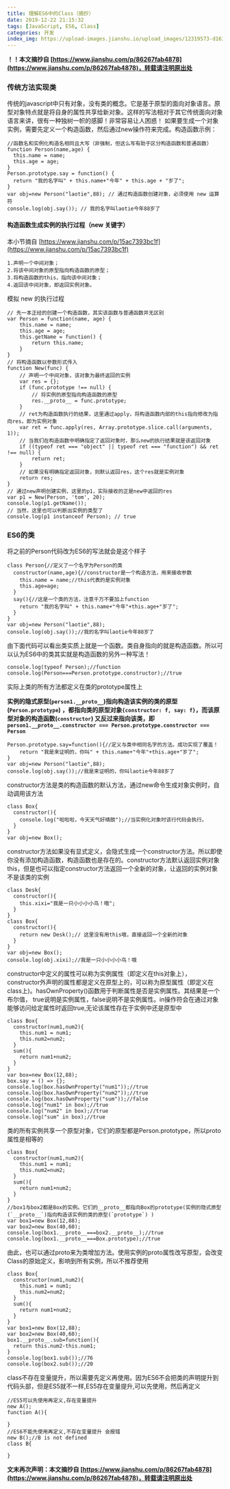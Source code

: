 ```yaml
---
title: 理解ES6中的Class（摘抄）
date: 2019-12-22 21:15:32
tags: [JavaScript, ES6, Class]
categories: 开发
index_img: https://upload-images.jianshu.io/upload_images/12319573-d161e20ae1b8c1d7.png
---
```


**！！本文摘抄自 [https://www.jianshu.com/p/86267fab4878](https://www.jianshu.com/p/86267fab4878)，转载请注明原出处**

### 传统方法实现类
传统的javascript中只有对象，没有类的概念。它是基于原型的面向对象语言。原型对象特点就是将自身的属性共享给新对象。这样的写法相对于其它传统面向对象语言来讲，很有一种独树一帜的感脚！非常容易让人困惑！
如果要生成一个对象实例，需要先定义一个构造函数，然后通过new操作符来完成。构造函数示例：
```
//函数名和实例化构造名相同且大写（非强制，但这么写有助于区分构造函数和普通函数）
function Person(name,age) {
  this.name = name;
  this.age = age;
}
Person.prototype.say = function() {
  return "我的名字叫" + this.name+"今年" + this.age + "岁了";
}
var obj=new Person("laotie",88); // 通过构造函数创建对象，必须使用 new 运算符
console.log(obj.say()); // 我的名字叫laotie今年88岁了
```
#### 构造函数生成实例的执行过程（new 关键字） 
本小节摘自 [https://www.jianshu.com/p/15ac7393bc1f](https://www.jianshu.com/p/15ac7393bc1f)
```
1.声明一个中间对象；
2.将该中间对象的原型指向构造函数的原型；
3.将构造函数的this，指向该中间对象；
4.返回该中间对象，即返回实例对象。
```
模拟 new 的执行过程
```
// 先一本正经的创建一个构造函数，其实该函数与普通函数并无区别
var Person = function(name, age) {
    this.name = name;
    this.age = age;
    this.getName = function() {
        return this.name;
    }
}
// 将构造函数以参数形式传入
function New(func) {
    // 声明一个中间对象，该对象为最终返回的实例
    var res = {};
    if (func.prototype !== null) {
        // 将实例的原型指向构造函数的原型
        res.__proto__ = func.prototype;
    }
    // ret为构造函数执行的结果，这里通过apply，将构造函数内部的this指向修改为指向res，即为实例对象
    var ret = func.apply(res, Array.prototype.slice.call(arguments, 1));
    // 当我们在构造函数中明确指定了返回对象时，那么new的执行结果就是该返回对象
    if ((typeof ret === "object" || typeof ret === "function") && ret !== null) {
        return ret;
    }
    // 如果没有明确指定返回对象，则默认返回res，这个res就是实例对象
    return res;
}
// 通过new声明创建实例，这里的p1，实际接收的正是new中返回的res
var p1 = New(Person, 'tom', 20);
console.log(p1.getName());
// 当然，这里也可以判断出实例的类型了
console.log(p1 instanceof Person); // true
```
### ES6的类
将之前的Person代码改为ES6的写法就会是这个样子
```
class Person{//定义了一个名字为Person的类
  constructor(name,age){//constructor是一个构造方法，用来接收参数
    this.name = name;//this代表的是实例对象
    this.age=age;
  }
  say(){//这是一个类的方法，注意千万不要加上function
    return "我的名字叫" + this.name+"今年"+this.age+"岁了";
  }
}
var obj=new Person("laotie",88);
console.log(obj.say());//我的名字叫laotie今年88岁了
```
由下面代码可以看出类实质上就是一个函数。类自身指向的就是构造函数。所以可以认为ES6中的类其实就是构造函数的另外一种写法！
```
console.log(typeof Person);//function
console.log(Person===Person.prototype.constructor);//true
```
实际上类的所有方法都定义在类的prototype属性上

**实例的隐式原型(`person1.__proto__`)指向构造该实例的类的原型(`Person.prototype`) ，都指向类的原型对象`{constructor: f, say: f}`，而该原型对象的构造函数(`constructor`) 又反过来指向该类，即 `person1.__proto__.constructor === Person.prototype.constructor === Person`**
```
Person.prototype.say=function(){//定义与类中相同名字的方法。成功实现了覆盖！
    return "我是来证明的，你叫" + this.name+"今年"+this.age+"岁了";
}
var obj=new Person("laotie",88);
console.log(obj.say());//我是来证明的，你叫laotie今年88岁了
```
constructor方法是类的构造函数的默认方法，通过new命令生成对象实例时，自动调用该方法
```
class Box{
  constructor(){
    console.log("啦啦啦，今天天气好晴朗");//当实例化对象时该行代码会执行。
  }
}
var obj=new Box();
```
constructor方法如果没有显式定义，会隐式生成一个constructor方法。所以即使你没有添加构造函数，构造函数也是存在的。constructor方法默认返回实例对象this，但是也可以指定constructor方法返回一个全新的对象，让返回的实例对象不是该类的实例
```
class Desk{
  constructor(){
    this.xixi="我是一只小小小小鸟！哦";
  }
}
class Box{
  constructor(){
    return new Desk();// 这里没有用this哦，直接返回一个全新的对象
  }
}
var obj=new Box();
console.log(obj.xixi);//我是一只小小小小鸟！哦
```
constructor中定义的属性可以称为实例属性（即定义在this对象上），constructor外声明的属性都是定义在原型上的，可以称为原型属性（即定义在class上)。hasOwnProperty()函数用于判断属性是否是实例属性。其结果是一个布尔值， true说明是实例属性，false说明不是实例属性。in操作符会在通过对象能够访问给定属性时返回true,无论该属性存在于实例中还是原型中
```
class Box{
  constructor(num1,num2){
    this.num1 = num1;
    this.num2=num2;
  }
  sum(){
    return num1+num2;
  }
}
var box=new Box(12,88);
box.say = () => {};
console.log(box.hasOwnProperty("num1"));//true
console.log(box.hasOwnProperty("num2"));//true
console.log(box.hasOwnProperty("sum"));//false
console.log("num1" in box);//true
console.log("num2" in box);//true
console.log("sum" in box);//true
```
类的所有实例共享一个原型对象，它们的原型都是Person.prototype，所以proto属性是相等的
```
class Box{
  constructor(num1,num2){
    this.num1 = num1;
    this.num2=num2;
  }
  sum(){
    return num1+num2;
  }
}
//box1与box2都是Box的实例。它们的__proto__都指向Box的prototype(实例的隐式原型(`__proto__`)指向构造该实例的类的原型(`prototype`) )
var box1=new Box(12,88);
var box2=new Box(40,60);
console.log(box1.__proto__===box2.__proto__);//true
console.log(box1.__proto__===Box.prototype);//true
```
由此，也可以通过proto来为类增加方法。使用实例的proto属性改写原型，会改变Class的原始定义，影响到所有实例，所以不推荐使用
```
class Box{
  constructor(num1,num2){
    this.num1 = num1;
    this.num2=num2;
  }
  sum(){
    return num1+num2;
  }
}
var box1=new Box(12,88);
var box2=new Box(40,60);
box1.__proto__.sub=function(){
  return this.num2-this.num1;
}
console.log(box1.sub());//76
console.log(box2.sub());//20
```
class不存在变量提升，所以需要先定义再使用。因为ES6不会把类的声明提升到代码头部，但是ES5就不一样,ES5存在变量提升,可以先使用，然后再定义
```
//ES5可以先使用再定义,存在变量提升
new A();
function A(){

}
//ES6不能先使用再定义,不存在变量提升 会报错
new B();//B is not defined
class B{

}
```
**文末再次声明：本文摘抄自 [https://www.jianshu.com/p/86267fab4878](https://www.jianshu.com/p/86267fab4878)，转载请注明原出处**
